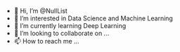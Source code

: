 - 👋 Hi, I’m @NullList
- 👀 I’m interested in Data Science and Machine Learning
- 🌱 I’m currently learning Deep Learning
- 💞️ I’m looking to collaborate on ...
- 📫 How to reach me ...

<!---
NullList/NullList is a ✨ special ✨ repository because its `README.md` (this file) appears on your GitHub profile.
You can click the Preview link to take a look at your changes.
--->
